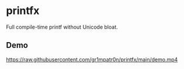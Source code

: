 # printfx
Full compile-time printf without Unicode bloat.

## Demo

https://raw.githubusercontent.com/gr1mpatr0n/printfx/main/demo.mp4